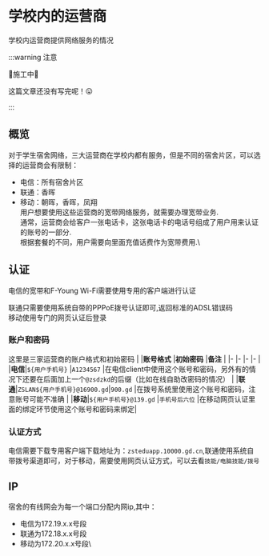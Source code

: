 # 学校内的运营商
学校内运营商提供网络服务的情况

:::warning 注意

🚧施工中🚧

这篇文章还没有写完呢！😛

:::

## 概览
对于学生宿舍网络，三大运营商在学校内都有服务，但是不同的宿舍片区，可以选择的运营商会有限制：

- 电信：所有宿舍片区
- 联通：香晖
- 移动：朝晖，香晖，凤翔\
用户想要使用这些运营商的宽带网络服务，就需要办理宽带业务.\
通常，运营商会给客户一张电话卡，这张电话卡的电话号组成了用户用来认证的账号的一部分.\
根据套餐的不同，用户需要向里面充值话费作为宽带费用.\
## 认证
电信的宽带和F-Young Wi-Fi需要使用专用的客户端进行认证

联通只需要使用系统自带的PPPoE拨号认证即可,返回标准的ADSL错误码\
移动使用专门的网页认证后登录  
### 账户和密码
这里是三家运营商的账户格式和初始密码
|       |**账号格式**                 |**初始密码**      |**备注**                                    |
|-      |-                           |-                |-                                         |
|**电信**|`${用户手机号}`              |`A1234567`       |在电信client中使用这个账号和密码，另外有的情况下还要在后面加上一个`@zsdzkd`的后缀（比如在线自助改密码的情况）           |
|**联通**|`ZSLAN${用户手机号}@16900.gd`|`900.gd`         |在拨号系统里使用这个账号和密码，注意账号可能不准确 |
|**移动**|`${用户手机号}@139.gd`       |`手机号后六位`     |在移动网页认证里面的绑定环节使用这个账号和密码来绑定|

### 认证方式
电信需要下载专用客户端下载地址为：`zsteduapp.10000.gd.cn`,联通使用系统自带拨号渠道即可，对于移动，需要使用网页认证方式，可以去看`技能/电脑技能/拨号`
## IP
宿舍的有线网会为每一个端口分配内网ip,其中：
- 电信为172.19.x.x号段
- 联通为172.18.x.x号段
- 移动为172.20.x.x号段\
